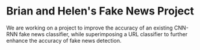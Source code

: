 # Brian and Helen's Fake News Project

We are working on a project to improve the accuracy of an existing CNN-RNN fake news classifier, while superimposing a URL classifier to further enhance the accuracy of fake news detection.
